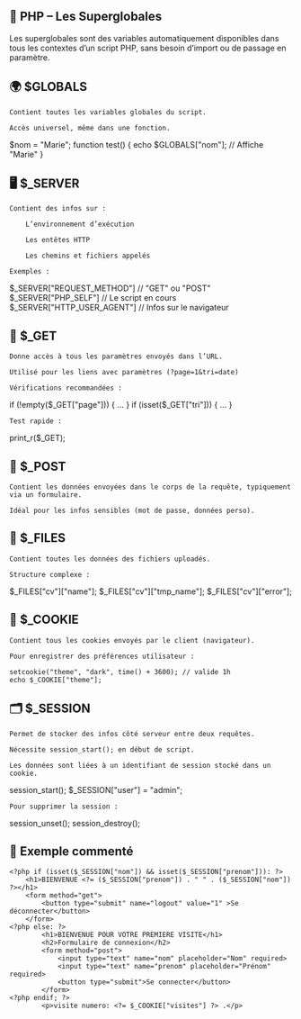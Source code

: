 ## 🧰 PHP – Les Superglobales

Les superglobales sont des variables automatiquement disponibles dans tous les contextes d’un script PHP, sans besoin d’import ou de passage en paramètre.
## 🌍 $GLOBALS

    Contient toutes les variables globales du script.

    Accès universel, même dans une fonction.

$nom = "Marie";
function test() {
    echo $GLOBALS["nom"]; // Affiche "Marie"
}

## 🖥️ $_SERVER

    Contient des infos sur :

        L’environnement d’exécution

        Les entêtes HTTP

        Les chemins et fichiers appelés

    Exemples :

$_SERVER["REQUEST_METHOD"]   // "GET" ou "POST"
$_SERVER["PHP_SELF"]         // Le script en cours
$_SERVER["HTTP_USER_AGENT"]  // Infos sur le navigateur

## 🔗 $_GET

    Donne accès à tous les paramètres envoyés dans l’URL.

    Utilisé pour les liens avec paramètres (?page=1&tri=date)

    Vérifications recommandées :

if (!empty($_GET["page"])) { ... }
if (isset($_GET["tri"])) { ... }

    Test rapide :

print_r($_GET);

## 📨 $_POST

    Contient les données envoyées dans le corps de la requête, typiquement via un formulaire.

    Idéal pour les infos sensibles (mot de passe, données perso).

## 📎 $_FILES

    Contient toutes les données des fichiers uploadés.

    Structure complexe :

$_FILES["cv"]["name"];
$_FILES["cv"]["tmp_name"];
$_FILES["cv"]["error"];

## 🍪 $_COOKIE

    Contient tous les cookies envoyés par le client (navigateur).

    Pour enregistrer des préférences utilisateur :

    setcookie("theme", "dark", time() + 3600); // valide 1h
    echo $_COOKIE["theme"];

## 🗂️ $_SESSION

    Permet de stocker des infos côté serveur entre deux requêtes.

    Nécessite session_start(); en début de script.

    Les données sont liées à un identifiant de session stocké dans un cookie.

session_start();
$_SESSION["user"] = "admin";

    Pour supprimer la session :

session_unset();
session_destroy();

## 🧪 Exemple commenté

<?php
session_start();

// ➕ Mise à jour du cookie de visites
<?php
session_start();


if ($_SERVER["REQUEST_METHOD"] === "POST") {
    $_SESSION["nom"] = $_POST["nom"] ?? "nom par défaut";
    $_SESSION["prenom"] = $_POST["prenom"] ?? "prénom par défaut";
    // header("Location: " . $_SERVER["PHP_SELF"]);
    // exit;
}
if (isset($_GET["logout"])) {
    session_unset();
    session_destroy();
    header("Location: " . $_SERVER["PHP_SELF"]);
    exit;
}

if (isset($_COOKIE["visites"])) {
    setcookie("visites", $_COOKIE["visites"] + 1, time() + 60);
} else {
    setcookie("visites", 1, time() + 60);
}
?>
<!DOCTYPE html>
<html lang="fr">
<head>
    <meta charset="UTF-8">
    <title>Exercice Superglobales</title>
</head>
<body>

    <?php if (isset($_SESSION["nom"]) && isset($_SESSION["prenom"])): ?>
        <h1>BIENVENUE <?= ($_SESSION["prenom"]) . " " . ($_SESSION["nom"]) ?></h1>
        <form method="get">
            <button type="submit" name="logout" value="1" >Se déconnecter</button>
        </form>
    <?php else: ?>
            <h1>BIENVENUE POUR VOTRE PREMIERE VISITE</h1>
            <h2>Formulaire de connexion</h2>
            <form method="post">
                <input type="text" name="nom" placeholder="Nom" required>
                <input type="text" name="prenom" placeholder="Prénom" required>
                <button type="submit">Se connecter</button>
            </form>
    <?php endif; ?>
            <p>visite numero: <?= $_COOKIE["visites"] ?> .</p>

</body>
</html>
